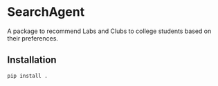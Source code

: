 # SearchAgent

A package to recommend Labs and Clubs to college students based on their preferences.

## Installation

```bash
pip install .
